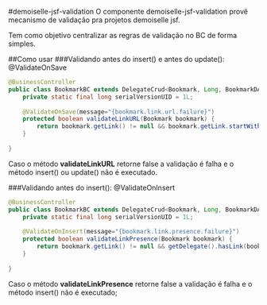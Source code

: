 #demoiselle-jsf-validation
O componente demoiselle-jsf-validation provê mecanismo de validação pra projetos demoiselle jsf. 

Tem como objetivo centralizar as regras de validação no BC de forma simples.

##Como usar
###Validando antes do insert() e antes do update(): @ValidateOnSave
```java
@BusinessController
public class BookmarkBC extends DelegateCrud<Bookmark, Long, BookmarkDAO> {
	private static final long serialVersionUID = 1L;
	
	@ValidateOnSave(message="{bookmark.link.url.failure}")
	protected boolean validateLinkURL(Bookmark bookmark) {
		return bookmark.getLink() != null && bookmark.getLink.startWith("http://") ? true: false;
	}
	
}
```

Caso o método **validateLinkURL** retorne false a validação é falha e o método insert() ou update() não é executado. 

###Validando antes do insert(): @ValidateOnInsert
```java
@BusinessController
public class BookmarkBC extends DelegateCrud<Bookmark, Long, BookmarkDAO> {
	private static final long serialVersionUID = 1L;
	
	@ValidateOnInsert(message="{bookmark.link.presence.failure}")
	protected boolean validateLinkPresence(Bookmark bookmark) {
		return bookmark.getLink() != null && getDelegate().hasLink(bookmark.getLink()) ? true: false;
	}
	
}
```

Caso o método **validateLinkPresence** retorne false a validação é falha e o método insert() não é executado;

